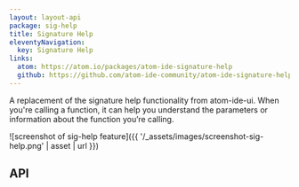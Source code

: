 ```yaml
---
layout: layout-api
package: sig-help
title: Signature Help
eleventyNavigation:
  key: Signature Help
links:
  atom: https://atom.io/packages/atom-ide-signature-help
  github: https://github.com/atom-ide-community/atom-ide-signature-help#atom-ide-signature-help
---
```


A replacement of the signature help functionality from atom-ide-ui. When you're calling a function, it can help you understand the parameters or information about the function you’re calling. 

![screenshot of sig-help feature]({{ '/_assets/images/screenshot-sig-help.png' | asset | url }})


## API
